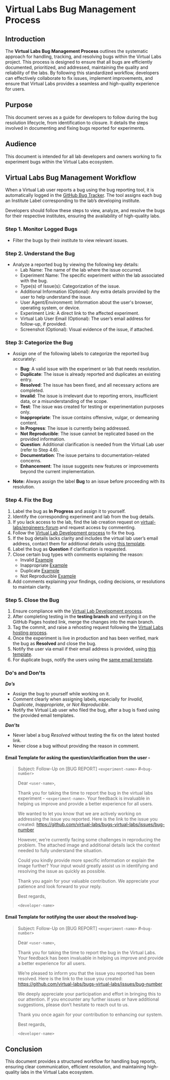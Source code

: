 # Virtual Labs Bug Management Process

## Introduction

The **Virtual Labs Bug Management Process** outlines the systematic approach for handling, tracking, and resolving bugs within the Virtual Labs project. This process is designed to ensure that all bugs are efficiently documented, prioritized, and addressed, maintaining the quality and reliability of the labs. By following this standardized workflow, developers can effectively collaborate to fix issues, implement improvements, and ensure that Virtual Labs provides a seamless and high-quality experience for users. 

## Purpose

This document serves as a guide for developers to follow during the bug resolution lifecycle, from identification to closure. It details the steps involved in documenting and fixing bugs reported for experiments.

## Audience

This document is intended for all lab developers and owners working to fix experiment bugs within the Virtual Labs ecosystem.

## Virtual Labs Bug Management Workflow

When a Virtual Lab user reports a bug using the bug reporting tool, it is automatically logged in the [GitHub Bug Tracker](https://github.com/virtual-labs/bugs-virtual-labs/issues). The tool assigns each bug an Institute Label corresponding to the lab’s developing institute. 

Developers should follow these steps to view, analyze, and resolve the bugs for their respective institutes, ensuring the availability of high-quality labs.

### Step 1. Monitor Logged Bugs

- Filter the bugs by their institute to view relevant issues.

### Step 2. Understand the Bug 

- Analyze a reported bug by viewing the following key details:
  - Lab Name: The name of the lab where the issue occurred.
  - Experiment Name: The specific experiment within the lab associated with the bug.
  - Type(s) of Issue(s): Categorization of the issue.
  - Additional Information (Optional): Any extra details provided by the user to help understand the issue.
  - User Agent/Environment: Information about the user's browser, operating system, or device.
  - Experiment Link: A direct link to the affected experiment.
  - Virtual Lab User Email (Optional): The user’s email address for follow-up, if provided.
  - Screenshot (Optional): Visual evidence of the issue, if attached.

### Step 3: Categorize the Bug  

- Assign one of the following labels to categorize the reported bug accurately:
  - **Bug**: A valid issue with the experiment or lab that needs resolution.
  - **Duplicate**: The issue is already reported and duplicates an existing entry.
  - **Resolved**: The issue has been fixed, and all necessary actions are completed.
  - **Invalid**: The issue is irrelevant due to reporting errors, insufficient data, or a misunderstanding of the scope.
  - **Test**: The issue was created for testing or experimentation purposes only.
  - **Inappropriate**: The issue contains offensive, vulgar, or demeaning content.
  - **In Progress**: The issue is currently being addressed.
  - **Not Reproducible**: The issue cannot be replicated based on the provided information.
  - **Question**: Additional clarification is needed from the Virtual Lab user (refer to Step 4.6).
  - **Documentation**: The issue pertains to documentation-related concerns.
  - **Enhancement**: The issue suggests new features or improvements beyond the current implementation.  

- **Note:** Always assign the label **Bug** to an issue before proceeding with its resolution.  

### Step 4. Fix the Bug
1. Label the bug as **In Progress** and assign it to yourself.
2. Identify the corresponding experiment and lab from the bug details.
3. If you lack access to the lab, find the lab creation request on [virtual-labs/engineers-forum](https://github.com/virtual-labs/engineers-forum/issues) and request access by commenting.
4. Follow the [Virtual Lab Development process](https://github.com/virtual-labs/engineers-forum/blob/master/ph4/services/development-process.md) to fix the bug.
5. If the bug details lacks clarity and includes the virtual lab user’s email address, contact them for additional details using [this template](https://github.com/virtual-labs/engineers-forum/blob/master/ph4/services/bug-processing-guide.md#email-template-for-asking-the-questionclarification-from-the-user--).
6. Label the bug as **Question** if clarification is requested.
7. Close certain bug types with comments explaining the reason:
    - Invalid [Example](https://github.com/virtual-labs/bugs-virtual-labs/issues/1419)
    - Inappropriate [Example](https://github.com/virtual-labs/bugs-virtual-labs/issues/3329)
    - Duplicate [Example](https://github.com/virtual-labs/bugs-virtual-labs/issues/220)
    - Not Reproducible [Example](https://github.com/virtual-labs/bugs-virtual-labs/issues/626)
8. Add comments explaining your findings, coding decisions, or resolutions to maintain clarity.

### Step 5. Close the Bug

1. Ensure compliance with the [Virtual Lab Development process](https://github.com/virtual-labs/engineers-forum/blob/master/ph4/services/development-process.md).  
2. After completing testing in the **testing branch** and verifying it on the GitHub Pages hosted link, merge the changes into the main branch.
3. Tag the commit, and raise a rehosting request following the [Virtual Labs hosting process](https://vlead.vlabs.ac.in/development/#hosting-process).
4. Once the experiment is live in production and has been verified, mark the bug as **Resolved** and close the bug.
5. Notify the user via email if their email address is provided, using [this template](https://github.com/virtual-labs/engineers-forum/blob/master/ph4/services/bug-processing-guide.md#email-template-for-notifying-the-user-about-the-resolved-bug-).
6. For duplicate bugs, notify the users using the [same email template](https://github.com/virtual-labs/engineers-forum/blob/master/ph4/services/bug-processing-guide.md#email-template-for-notifying-the-user-about-the-resolved-bug-).

### Do's and Don'ts
***Do’s***
- Assign the bug to yourself while working on it.
- Comment clearly when assigning labels, especially for *Invalid*, *Duplicate*, *Inappropriate*, or *Not Reproducible*.
- Notify the Virtual Lab user who filed the bug, after a bug is fixed using the provided email templates.

***Don’ts***
- Never label a bug *Resolved* without testing the fix on the latest hosted link.
- Never close a bug without providing the reason in comment.

#### Email Template for asking the question/clarification from the user -

> Subject: Follow-Up on [BUG REPORT] `<experiment-name>` #`<bug-number>`
> 
> Dear `<user-name>`,
>  
> Thank you for taking the time to report the bug in the virtual labs experiment - `<experiment-name>`. Your feedback  is invaluable in helping us improve and provide a better experience for all users.
> 
> We wanted to let you know that we are actively working on addressing the issue you reported. Here is the link to the issue you created: https://github.com/virtual-labs/bugs-virtual-labs/issues/bug-number
> 
> However, we’re currently facing some challenges in reproducing the problem. The attached image and additional details lack the context needed to fully understand the situation.
> 
> Could you kindly provide more specific information or explain the image further? Your input would greatly assist us in identifying and resolving the issue as quickly as possible.
> 
> Thank you again for your valuable contribution. We appreciate your patience and look forward to your reply.
> 
> Best regards,
>
> `<developer-name>`


#### Email Template for notifying the user about the resolved bug-

> Subject: Follow-Up on [BUG REPORT] `<experiment-name>` #`<bug-number>`
>
> Dear `<user-name>`,
>
> Thank you for taking the time to report the bug in the Virtual Labs. Your feedback has been invaluable in helping us improve and provide a better experience for all users.
>
> We’re pleased to inform you that the issue you reported has been resolved. Here is the link to the issue you created: https://github.com/virtual-labs/bugs-virtual-labs/issues/bug-number
>
> We deeply appreciate your participation and effort in bringing this to our attention. If you encounter any further issues or have additional suggestions, please don’t hesitate to reach out to us.
>
> Thank you once again for your contribution to enhancing our system.
>
> Best regards,
>
> `<developer-name>`

## Conclusion

This document provides a structured workflow for handling bug reports, ensuring clear communication, efficient resolution, and maintaining high-quality labs in the Virtual Labs ecosystem.
